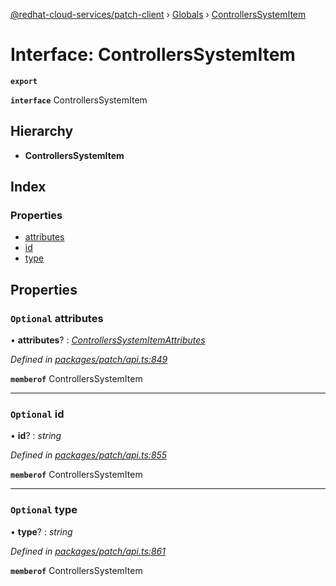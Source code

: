 [@redhat-cloud-services/patch-client](../README.md) › [Globals](../globals.md) › [ControllersSystemItem](controllerssystemitem.md)

# Interface: ControllersSystemItem

**`export`** 

**`interface`** ControllersSystemItem

## Hierarchy

* **ControllersSystemItem**

## Index

### Properties

* [attributes](controllerssystemitem.md#optional-attributes)
* [id](controllerssystemitem.md#optional-id)
* [type](controllerssystemitem.md#optional-type)

## Properties

### `Optional` attributes

• **attributes**? : *[ControllersSystemItemAttributes](controllerssystemitemattributes.md)*

*Defined in [packages/patch/api.ts:849](https://github.com/fhlavac/javascript-clients/blob/c21a0a5/packages/patch/api.ts#L849)*

**`memberof`** ControllersSystemItem

___

### `Optional` id

• **id**? : *string*

*Defined in [packages/patch/api.ts:855](https://github.com/fhlavac/javascript-clients/blob/c21a0a5/packages/patch/api.ts#L855)*

**`memberof`** ControllersSystemItem

___

### `Optional` type

• **type**? : *string*

*Defined in [packages/patch/api.ts:861](https://github.com/fhlavac/javascript-clients/blob/c21a0a5/packages/patch/api.ts#L861)*

**`memberof`** ControllersSystemItem
